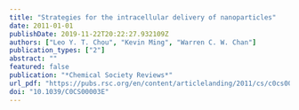 ```yaml
---
title: "Strategies for the intracellular delivery of nanoparticles"
date: 2011-01-01
publishDate: 2019-11-22T20:22:27.932109Z
authors: ["Leo Y. T. Chou", "Kevin Ming", "Warren C. W. Chan"]
publication_types: ["2"]
abstract: ""
featured: false
publication: "*Chemical Society Reviews*"
url_pdf: "https://pubs.rsc.org/en/content/articlelanding/2011/cs/c0cs00003e"
doi: "10.1039/C0CS00003E"
---
```


